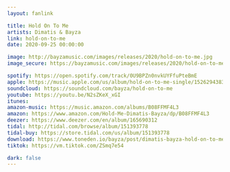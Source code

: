 ```yaml
---
layout: fanlink

title: Hold On To Me
artists: Dimatis & Bayza
link: hold-on-to-me
date: 2020-09-25 00:00:00

image: http://bayzamusic.com/images/releases/2020/hold-on-to-me.jpg
image_secure: https://bayzamusic.com/images/releases/2020/hold-on-to-me.jpg

spotify: https://open.spotify.com/track/0U9BPZn0nvkUYFfuPteBmE
apple: https://music.apple.com/us/album/hold-on-to-me-single/1526294383
soundcloud: https://soundcloud.com/bayza/hold-on-to-me
youtube: https://youtu.be/N2sZKeX_xGI
itunes:
amazon-music: https://music.amazon.com/albums/B08FFMF4L3
amazon: https://www.amazon.com/Hold-Me-Dimatis-Bayza/dp/B08FFMF4L3
deezer: https://www.deezer.com/en/album/165690312
tidal: http://tidal.com/browse/album/151393778
tidal-buy: https://store.tidal.com/us/album/151393778
download: https://www.toneden.io/bayza/post/dimatis-bayza-hold-on-to-me
tiktok: https://vm.tiktok.com/ZSmq7e54

dark: false
---
```

